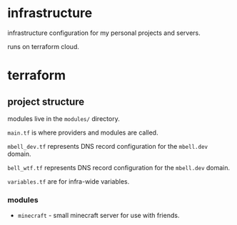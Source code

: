 # infrastructure

infrastructure configuration for my personal projects and servers.

runs on terraform cloud.

# terraform

## project structure

modules live in the `modules/` directory.

`main.tf` is where providers and modules are called.

`mbell_dev.tf` represents DNS record configuration for the `mbell.dev` domain.

`bell_wtf.tf` represents DNS record configuration for the `mbell.dev` domain.

`variables.tf` are for infra-wide variables.

### modules

-   `minecraft` - small minecraft server for use with friends.
